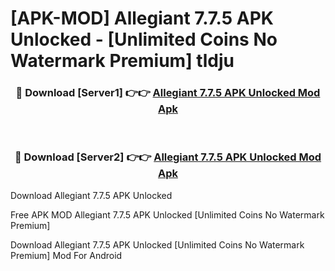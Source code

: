 # [APK-MOD] Allegiant 7.7.5 APK Unlocked - [Unlimited Coins No Watermark Premium] tldju



<div align="center">
<h3>🔴 Download [Server1] 👉👉 <a href="https://momento.my/?title=Allegiant_7.7.5_APK_Unlocked">Allegiant 7.7.5 APK Unlocked Mod Apk</a></h3><br>

<h3>🔴 Download [Server2] 👉👉 <a href="https://momento.my/?title=Allegiant_7.7.5_APK_Unlocked">Allegiant 7.7.5 APK Unlocked Mod Apk</a></h3>
</div>



Download Allegiant 7.7.5 APK Unlocked 

Free APK MOD Allegiant 7.7.5 APK Unlocked [Unlimited Coins No Watermark Premium]

Download Allegiant 7.7.5 APK Unlocked [Unlimited Coins No Watermark Premium] Mod For Android

